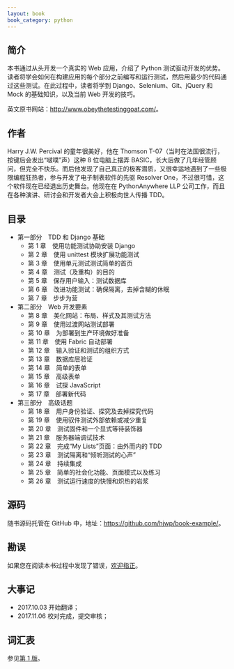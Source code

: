 ```yaml
---
layout: book
book_category: python
---
```


## 简介

本书通过从头开发一个真实的 Web 应用，介绍了 Python 测试驱动开发的优势。读者将学会如何在构建应用的每个部分之前编写和运行测试，然后用最少的代码通过这些测试。在此过程中，读者将学到 Django、Selenium、Git、jQuery 和 Mock 的基础知识，以及当前 Web 开发的技巧。

英文原书网站：<http://www.obeythetestinggoat.com/>。

## 作者

Harry J.W. Percival 的童年很美好，他在 Thomson T-07（当时在法国很流行，按键后会发出“啵噗”声）这种 8 位电脑上摆弄 BASIC，长大后做了几年经管顾问，但完全不快乐。而后他发现了自己真正的极客潜质，又很幸运地遇到了一些极限编程狂热者，参与开发了电子制表软件的先驱 Resolver One，不过很可惜，这个软件现在已经退出历史舞台。他现在在 PythonAnywhere LLP 公司工作，而且在各种演讲、研讨会和开发者大会上积极向世人传播 TDD。

## 目录

-   第一部分　TDD 和 Django 基础  
    - 第 1 章　使用功能测试协助安装 Django    
    - 第 2 章　使用 unittest 模块扩展功能测试  
    - 第 3 章　使用单元测试测试简单的首页   
    - 第 4 章　测试（及重构）的目的  
    - 第 5 章　保存用户输入：测试数据库    
    - 第 6 章　改进功能测试：确保隔离，去掉含糊的休眠 
    - 第 7 章　步步为营    
-   第二部分　Web 开发要素   
    - 第 8 章　美化网站：布局、样式及其测试方法    
    - 第 9 章　使用过渡网站测试部署  
    - 第 10 章　为部署到生产环境做好准备   
    - 第 11 章　使用 Fabric 自动部署   
    - 第 12 章　输入验证和测试的组织方式   
    - 第 13 章　数据库层验证 
    - 第 14 章　简单的表单  
    - 第 15 章　高级表单   
    - 第 16 章　试探 JavaScript   
    - 第 17 章　部署新代码  
-   第三部分　高级话题   
    - 第 18 章　用户身份验证、探究及去掉探究代码   
    - 第 19 章　使用驭件测试外部依赖或减少重复    
    - 第 20 章　测试固件和一个显式等待装饰器 
    - 第 21 章　服务器端调试技术   
    - 第 22 章　完成“My Lists”页面：由外而内的 TDD    
    - 第 23 章　测试隔离和“倾听测试的心声” 
    - 第 24 章　持续集成   
    - 第 25 章　简单的社会化功能、页面模式以及练习  
    - 第 26 章　测试运行速度的快慢和炽热的岩浆    

## 源码

随书源码托管在 GitHub 中，地址：<https://github.com/hjwp/book-example/>。

## 勘误

如果您在阅读本书过程中发现了错误，[欢迎指正](http://www.ituring.com.cn/book/2052 "提交勘误")。

## 大事记

- 2017.10.03 开始翻译；
- 2017.11.06 校对完成，提交审核；

## 词汇表

参见[第 1 版]({{site.baseurl}}/books/python-tdd/)。
